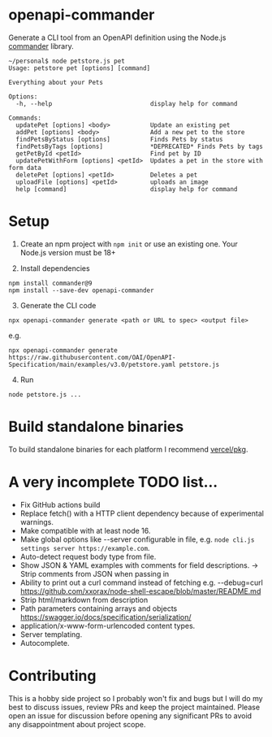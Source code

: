 # openapi-commander

Generate a CLI tool from an OpenAPI definition using the Node.js [commander](https://www.npmjs.com/package/commander) library.

```
~/personal$ node petstore.js pet
Usage: petstore pet [options] [command]

Everything about your Pets

Options:
  -h, --help                           display help for command

Commands:
  updatePet [options] <body>           Update an existing pet
  addPet [options] <body>              Add a new pet to the store
  findPetsByStatus [options]           Finds Pets by status
  findPetsByTags [options]             *DEPRECATED* Finds Pets by tags
  getPetById <petId>                   Find pet by ID
  updatePetWithForm [options] <petId>  Updates a pet in the store with form data
  deletePet [options] <petId>          Deletes a pet
  uploadFile [options] <petId>         uploads an image
  help [command]                       display help for command
```

# Setup

1. Create an npm project with `npm init` or use an existing one. Your Node.js version must be 18+

2. Install dependencies

```
npm install commander@9
npm install --save-dev openapi-commander
```

3. Generate the CLI code

```
npx openapi-commander generate <path or URL to spec> <output file>
```

e.g.

```
npx openapi-commander generate https://raw.githubusercontent.com/OAI/OpenAPI-Specification/main/examples/v3.0/petstore.yaml petstore.js
```

4. Run

```
node petstore.js ...
```

# Build standalone binaries

To build standalone binaries for each platform I recommend [vercel/pkg](https://github.com/vercel/pkg).

# A very incomplete TODO list...

- Fix GitHub actions build
- Replace fetch() with a HTTP client dependency because of experimental warnings.
- Make compatible with at least node 16.
- Make global options like --server configurable in file, e.g. `node cli.js settings server https://example.com`.
- Auto-detect request body type from file.
- Show JSON & YAML examples with comments for field descriptions.
  -> Strip comments from JSON when passing in
- Ability to print out a curl command instead of fetching e.g. --debug=curl https://github.com/xxorax/node-shell-escape/blob/master/README.md
- Strip html/markdown from description
- Path parameters containing arrays and objects https://swagger.io/docs/specification/serialization/
- application/x-www-form-urlencoded content types.
- Server templating.
- Autocomplete.

# Contributing

This is a hobby side project so I probably won't fix and bugs but I will do my best to discuss issues, review PRs
and keep the project maintained. Please open an issue for discussion before opening any significant PRs to avoid any disappointment
about project scope.
